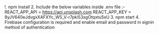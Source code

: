 !. npm install 
2. Include the below variables inside .env file :- 
REACT_APP_API = https://api.unsplash.com
REACT_APP_KEY = 8yJV640eJdvgxXAFXYc_W5_V-r7pki53xgOtqxtu5xU 
3. npm start
4. Firebase configuration is required and enable email and password in signin method of authentication
